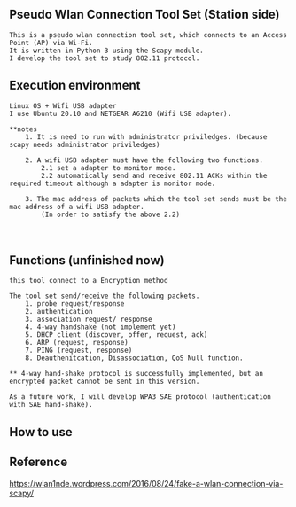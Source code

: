 ## Pseudo Wlan Connection Tool Set (Station side)


    This is a pseudo wlan connection tool set, which connects to an Access Point (AP) via Wi-Fi.
    It is written in Python 3 using the Scapy module.
    I develop the tool set to study 802.11 protocol.  

## Execution environment 

    Linux OS + Wifi USB adapter
    I use Ubuntu 20.10 and NETGEAR A6210 (Wifi USB adapter).

    **notes
        1. It is need to run with administrator priviledges. (because scapy needs administrator priviledges)

        2. A wifi USB adapter must have the following two functions.
            2.1 set a adapter to monitor mode.
            2.2 automatically send and receive 802.11 ACKs within the required timeout although a adapter is monitor mode.

        3. The mac address of packets which the tool set sends must be the mac address of a wifi USB adapter.
            (In order to satisfy the above 2.2)
　　　　　  	
## Functions (unfinished now)
 
    this tool connect to a Encryption method 

	The tool set send/receive the following packets.
		1. probe request/response
		2. authentication
		3. association request/ response
		4. 4-way handshake (not implement yet)
		5. DHCP client (discover, offer, request, ack) 
		6. ARP (request, response)
		7. PING (request, response)
		8. Deauthenitcation, Disassociation, QoS Null function.
		
    ** 4-way hand-shake protocol is successfully implemented, but an encrypted packet cannot be sent in this version.
 
    As a future work, I will develop WPA3 SAE protocol (authentication with SAE hand-shake).

## How to use
	
	


## Reference

 https://wlan1nde.wordpress.com/2016/08/24/fake-a-wlan-connection-via-scapy/
